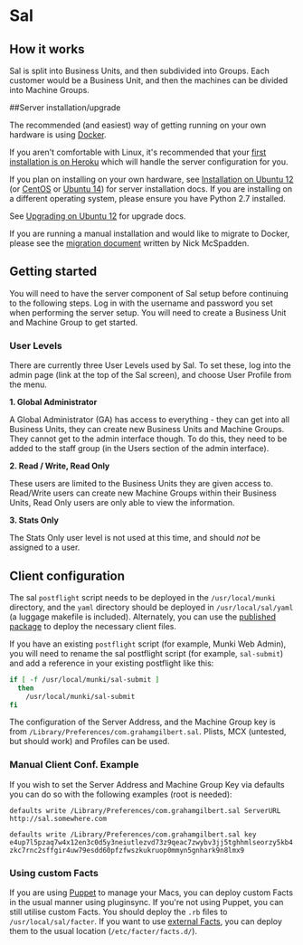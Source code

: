 # Sal

## How it works

Sal is split into Business Units, and then subdivided into Groups. Each customer would be a Business Unit, and then the machines can be divided into Machine Groups.

##Server installation/upgrade

The recommended (and easiest) way of getting running on your own hardware is using [Docker](https://github.com/salsoftware/sal/blob/master/docs/Docker.md).

If you aren't comfortable with Linux, it's recommended that your [first installation is on Heroku](https://github.com/salsoftware/sal/blob/master/docs/Deploying_on_Heroku.md) which will handle the server configuration for you.

If you plan on installing on your own hardware, see [Installation on Ubuntu 12](https://github.com/salsoftware/sal/blob/master/docs/Installation_on_Ubuntu_12.md) (or [CentOS](https://github.com/salsoftware/sal/blob/master/docs/Installation_on_CentOS6.md) or [Ubuntu 14](https://github.com/salsoftware/sal/blob/master/docs/Installation_on_Ubuntu_14.md)) for server installation docs. If you are installing on a different operating system, please ensure you have Python 2.7 installed.

See [Upgrading on Ubuntu 12](https://github.com/salsoftware/sal/blob/master/docs/Upgrading_on_Ubuntu_12.md) for upgrade docs.

If you are running a manual installation and would like to migrate to Docker, please see the [migration document](https://github.com/salsoftware/sal/blob/master/docs/DockerMigration.md) written by Nick McSpadden.

## Getting started

You will need to have the server component of Sal setup before continuing to the following steps. Log in with the username and password you set when performing the server setup. You will need to create a Business Unit and Machine Group to get started.

### User Levels

There are currently three User Levels used by Sal. To set these, log into the admin page (link at the top of the Sal screen), and choose User Profile from the menu.

**1. Global Administrator**

A Global Administrator (GA) has access to everything - they can get into all Business Units, they can create new Business Units and Machine Groups. They cannot get to the admin interface though. To do this, they need to be added to the staff group (in the Users section of the admin interface).

**2. Read / Write, Read Only**

These users are limited to the Business Units they are given access to. Read/Write users can create new Machine Groups within their Business Units, Read Only users are only able to view the information.

**3. Stats Only**

The Stats Only user level is not used at this time, and should *not* be assigned to a user.

## Client configuration

The sal ``postflight`` script needs to be deployed in the ``/usr/local/munki`` directory, and the ``yaml`` directory should be deployed in ``/usr/local/sal/yaml`` (a luggage makefile is included). Alternately, you can use the [published package](https://github.com/salsoftware/sal/releases/latest) to deploy the necessary client files.

If you have an existing ``postflight`` script (for example, Munki Web Admin), you will need to rename the sal postflight script (for example, ``sal-submit``) and add a reference in your existing postflight like this:

``` bash
if [ -f /usr/local/munki/sal-submit ]
  then
    /usr/local/munki/sal-submit
fi
```

The configuration of the Server Address, and the Machine Group key is from ``/Library/Preferences/com.grahamgilbert.sal``. Plists, MCX (untested, but should work) and Profiles can be used.

### Manual Client Conf. Example

If you wish to set the Server Address and Machine Group Key via defaults you can do so with the following examples (root is needed):

``defaults write /Library/Preferences/com.grahamgilbert.sal ServerURL http://sal.somewhere.com``

``defaults write /Library/Preferences/com.grahamgilbert.sal key e4up7l5pzaq7w4x12en3c0d5y3neiutlezvd73z9qeac7zwybv3jj5tghhmlseorzy5kb4zkc7rnc2sffgir4uw79esdd60pfzfwszkukruop0mmyn5gnhark9n8lmx9``

### Using custom Facts

If you are using [Puppet](http://puppetlabs.com) to manage your Macs, you can deploy custom Facts in the usual manner using pluginsync. If you're not using Puppet, you can still utilise custom Facts. You should deploy the ``.rb`` files to ``/usr/local/sal/facter``. If you want to use [external Facts](http://docs.puppetlabs.com/guides/custom_facts.html#external-facts), you can deploy them to the usual location (``/etc/facter/facts.d/``).
